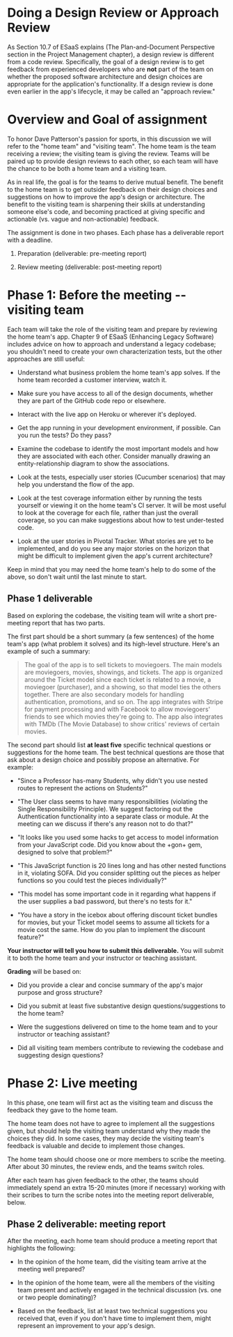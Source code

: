 # Doing a Design Review or Approach Review

As Section 10.7 of ESaaS explains (The
Plan-and-Document Perspective section in the Project Management
chapter), a design review is different from a code review.
Specifically, the goal of a design review is to get feedback from
experienced developers who are **not** part of the team on whether the
proposed software architecture and design choices are appropriate for
the application's functionality.  If a design review is done even
earlier in the app's lifecycle, it may be called an "approach review."


# Overview and Goal of assignment

To honor Dave Patterson's passion for sports, in this discussion we will
refer to the "home team" and "visiting team".  The home team is the team
receiving a review; the visiting team is giving the review.  Teams will
be paired up to provide design reviews to each other, so each team will
have the chance to be both a home team and a visiting team.

As in real life, the goal is for the teams to derive mutual benefit.
The benefit to the home team is to get outsider feedback on their design
choices and suggestions on how to improve the app's design or
architecture.  The benefit to the visiting team is sharpening their
skills at understanding someone else's code, and becoming practiced at
giving specific and actionable (vs. vague and non-actionable) feedback.

The assignment is done in two phases.  Each phase has a deliverable
report with a deadline.

1. Preparation (deliverable: pre-meeting report)

2. Review meeting (deliverable: post-meeting report)

# Phase 1: Before the meeting -- visiting team

Each team will take the role of the visiting team and prepare by
reviewing the home team's app.
Chapter 9 of ESaaS (Enhancing Legacy Software) includes advice on how to
approach and understand a legacy codebase; 
you shouldn't need to create your own
characterization tests, but the other approaches are still useful:

* Understand what business problem the home team's app solves.  If the
home team recorded a customer interview, watch it.

* Make sure you have access to all of the design documents, whether they
are part of the GitHub code repo or elsewhere.

* Interact with the live app on Heroku or wherever it's deployed.  

* Get the app running in your development environment, if possible.  Can
you run the tests?  Do they pass?

* Examine the codebase to identify the most important models and how
they are associated with each other.  Consider manually drawing an
entity-relationship diagram to show the associations.

* Look at the tests, especially user stories (Cucumber scenarios) that
may help you understand the flow of the app.

* Look at the test coverage information either by running the tests
yourself or viewing it on the home team's CI server.  It will be most
useful to look at the coverage for each file, rather than just the
overall coverage, so you can make suggestions about how to test
under-tested code.

* Look at the user stories in Pivotal Tracker.  What stories are yet to
be implemented, and do you see any major stories on the horizon that
might be difficult to implement given the app's current architecture?

Keep in mind that you may need the home team's help to do some of the
above, so don't wait until the last minute to start.

## Phase 1 deliverable

Based on exploring the codebase, the visiting team will write a short
pre-meeting report that has two parts.

The first part should be a short summary (a few sentences) of the home
team's app (what problem it solves) and its high-level structure.
Here's an example of such a summary:

> The goal of the app is to sell tickets to moviegoers.  The
main models are moviegoers, movies, showings, and tickets.  The app is
organized around the Ticket model since each ticket is related to a
movie, a moviegoer (purchaser), and a showing, so that model ties the
others together.  There are also secondary models for handling
authentication, promotions, and so on.  The app integrates with Stripe
for payment processing and with Facebook to allow moviegoers' friends to
see which movies they're going to.  The app also integrates with TMDb
(The Movie Database) to show critics' reviews of certain movies.

The second part should list
 **at least five** specific
technical questions or suggestions for the home team.  The best
technical questions are those that ask about a design choice and
possibly propose an alternative.  For example: 

* "Since a Professor has-many Students, why didn't you use nested
routes to represent the actions on Students?"

* "The User class seems to have many responsibilities (violating the
Single Responsibility Principle).  We suggest factoring out the
Authentication functionality into a separate class or module.  At the
meeting can we discuss if there's any reason not to do that?"

* "It looks like you used some hacks to get access to model information
from your JavaScript code.  Did you know about the +gon+ gem, designed
to solve that problem?"

* "This JavaScript function is 20 lines long and has other nested
functions in it, violating SOFA.  Did you consider splitting out the
pieces as helper functions so you could test the pieces individually?"

* "This model has some important code in it regarding what happens if
the user supplies a bad password, but there's no tests for it."

* "You have a story in the icebox about offering discount ticket bundles
for movies, but your Ticket model seems to assume all tickets for a
movie cost the same.  How do you plan to implement the discount feature?"

**Your instructor will tell you how to submit this deliverable.**  You
will submit it to both the home team and your instructor or teaching
assistant. 

**Grading** will be based on:

* Did you provide a clear and concise summary of the app's major purpose
and gross structure?

* Did you submit at least five substantive design questions/suggestions
to the home team?

* Were the suggestions delivered on time to the home team and to your
instructor or teaching assistant?

* Did all visiting team members contribute to reviewing the codebase and
suggesting design questions?

# Phase 2: Live meeting

In this phase, one team will first act as the visiting team and discuss
the feedback they gave to the home team.

The home team does not have to agree to implement all the suggestions
given, but should help the visiting team understand why they made the
choices they did.  In some cases, they may decide the visiting team's
feedback is valuable and decide to implement those changes.

The home team should choose one or more members to scribe the meeting.
After about 30 minutes, the review ends, and the teams switch roles.

After each team has given feedback to the other, the teams should
immediately spend an extra 15-20 minutes (more if necessary) working
with their scribes to turn the scribe notes into the meeting report
deliverable, below.

## Phase 2 deliverable: meeting report

After the meeting, each home team should produce a meeting report that highlights the
following:

* In the opinion of the home team, did the visiting team arrive at the
meeting well prepared?

* In the opinion of the home team, were all the members of the visiting
team present and actively engaged in the technical discussion (vs. one
or two people dominating)?

* Based on the feedback, list at least two technical suggestions you
received that, even if you don't have time to implement them, might
represent an improvement to your app's design.

